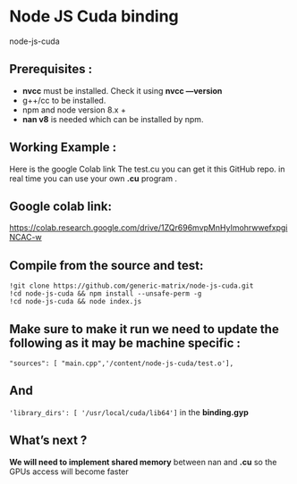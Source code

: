 # Node JS Cuda binding
node-js-cuda

## Prerequisites :

* **nvcc** must be installed. Check it using **nvcc —version**
*  g++/cc to be installed.
*  npm and node version 8.x +
* **nan v8** is needed which can be installed by npm.

## Working Example  :
Here is the google Colab link 
The test.cu you can get it this GitHub repo. in real time you can use your own **.cu** program .

## Google colab link:
https://colab.research.google.com/drive/1ZQr696mvpMnHyImohrwwefxpgiNCAC-w

## Compile from the source and test:

```
!git clone https://github.com/generic-matrix/node-js-cuda.git
!cd node-js-cuda && npm install --unsafe-perm -g
!cd node-js-cuda && node index.js
   ```

## Make sure to make it run we need to update the following as it may be machine specific :

 ```"sources": [ "main.cpp",'/content/node-js-cuda/test.o'],```
 
 ## And
 ```'library_dirs': [ '/usr/local/cuda/lib64']```
 in the **binding.gyp**



## What’s next ?
**We will need to implement shared memory** between nan and **.cu** so the GPUs access will become faster 
